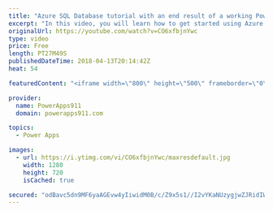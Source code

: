 ```yaml
---
title: "Azure SQL Database tutorial with an end result of a working PowerApps sql app"
excerpt: "In this video, you will learn how to get started using Azure SQL Databases. This video is focused on making sense to technical and non-technical users alike with a focus on getting you productive as quickly as possible.    If you are into PowerApps this is everything you need to know to go from building"
originalUrl: https://youtube.com/watch?v=CO6xfbjnYwc
type: video
price: Free
length: PT27M49S
publishedDateTime: 2018-04-13T20:14:42Z
heat: 54

featuredContent: "<iframe width=\"800\" height=\"500\" frameborder=\"0\" src=\"https://www.youtube.com/embed/CO6xfbjnYwc\" allow=\"accelerometer; autoplay; encrypted-media; gyroscope; picture-in-picture\" allowfullscreen></iframe>"

provider:
  name: PowerApps911
  domain: powerapps911.com

topics:
  - Power Apps

images:
  - url: https://i.ytimg.com/vi/CO6xfbjnYwc/maxresdefault.jpg
    width: 1280
    height: 720
    isCached: true

secured: "odBavc5dn9MF6yaAGEvw4yIiwidM0B/c/Z9x5s1//I2vYKaNUzygjwZJRidIWbkEYT6br4kbDNQbsWI6X8JJVzubK9GIbStMnoQbQ6ChYCEsUTS0nknk8DRLBp63SJlmQAdbqBr7L90XQQlcy4wqLqD7uAfAfuEbl4em3iqRbWebJKQIkOOImGBVcxp0fmWXDwPxNUmoxe0U9gC0ar8sDvZOornJmAdnrzxfGszoLH6Y7RwZdzBXNur+qVcrlV/rVlzE+CgnQmOYDoDL+4Zwd8x4qVNdfM+gfuvP/F5o+PGAuLJRctb4gnnYGf1mMa007dZnimyD9SWj4vm/ujXdKgpWkz5n0kuqNqrGXMJxex9wUgjSxKrrzzS0QNkQvsPdb9GLWgHDKGaOnX9fsh9y00hae7korL8ME//W/wOiQYs=;wNV0s9zEDMEHgZEVZ/SJOw=="
---
```


